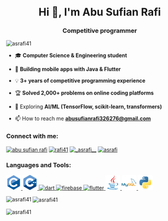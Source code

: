 <h1 align="center">Hi 👋, I'm Abu Sufian Rafi</h1>
<h3 align="center">Competitive programmer</h3>

<p align="left"> <img src="https://komarev.com/ghpvc/?username=asrafi41&label=Profile%20views&color=0e75b6&style=flat" alt="asrafi41" /> </p>

- 🎓 **Computer Science & Engineering student**

- 🚀 **Building mobile apps with Java & Flutter**

- 💡 **3+ years of competitive programming experience**

- 🏆 **Solved 2,000+ problems on online coding platforms**

- 🤖 Exploring **AI/ML (TensorFlow, scikit-learn, transformers)**

- 📫 How to reach me **abusufianrafi326276@gmail.com**

<h3 align="left">Connect with me:</h3>
<p align="left">
<a href="https://linkedin.com/in/abu sufian rafi" target="blank"><img align="center" src="https://raw.githubusercontent.com/rahuldkjain/github-profile-readme-generator/master/src/images/icons/Social/linked-in-alt.svg" alt="abu sufian rafi" height="30" width="40" /></a>
<a href="https://www.codechef.com/users/rafi41" target="blank"><img align="center" src="https://cdn.jsdelivr.net/npm/simple-icons@3.1.0/icons/codechef.svg" alt="rafi41" height="30" width="40" /></a>
<a href="https://codeforces.com/profile/_asrafi__" target="blank"><img align="center" src="https://raw.githubusercontent.com/rahuldkjain/github-profile-readme-generator/master/src/images/icons/Social/codeforces.svg" alt="_asrafi__" height="30" width="40" /></a>
<a href="https://www.leetcode.com/asrafi" target="blank"><img align="center" src="https://raw.githubusercontent.com/rahuldkjain/github-profile-readme-generator/master/src/images/icons/Social/leet-code.svg" alt="asrafi" height="30" width="40" /></a>
</p>

<h3 align="left">Languages and Tools:</h3>
<p align="left"> <a href="https://www.cprogramming.com/" target="_blank" rel="noreferrer"> <img src="https://raw.githubusercontent.com/devicons/devicon/master/icons/c/c-original.svg" alt="c" width="40" height="40"/> </a> <a href="https://www.w3schools.com/cpp/" target="_blank" rel="noreferrer"> <img src="https://raw.githubusercontent.com/devicons/devicon/master/icons/cplusplus/cplusplus-original.svg" alt="cplusplus" width="40" height="40"/> </a> <a href="https://dart.dev" target="_blank" rel="noreferrer"> <img src="https://www.vectorlogo.zone/logos/dartlang/dartlang-icon.svg" alt="dart" width="40" height="40"/> </a> <a href="https://firebase.google.com/" target="_blank" rel="noreferrer"> <img src="https://www.vectorlogo.zone/logos/firebase/firebase-icon.svg" alt="firebase" width="40" height="40"/> </a> <a href="https://flutter.dev" target="_blank" rel="noreferrer"> <img src="https://www.vectorlogo.zone/logos/flutterio/flutterio-icon.svg" alt="flutter" width="40" height="40"/> </a> <a href="https://www.java.com" target="_blank" rel="noreferrer"> <img src="https://raw.githubusercontent.com/devicons/devicon/master/icons/java/java-original.svg" alt="java" width="40" height="40"/> </a> <a href="https://www.mysql.com/" target="_blank" rel="noreferrer"> <img src="https://raw.githubusercontent.com/devicons/devicon/master/icons/mysql/mysql-original-wordmark.svg" alt="mysql" width="40" height="40"/> </a> <a href="https://www.python.org" target="_blank" rel="noreferrer"> <img src="https://raw.githubusercontent.com/devicons/devicon/master/icons/python/python-original.svg" alt="python" width="40" height="40"/> </a> </p>

<p><img align="left" src="https://github-readme-stats.vercel.app/api/top-langs?username=asrafi41&show_icons=true&locale=en&layout=compact" alt="asrafi41" /></p>

<p>&nbsp;<img align="center" src="https://github-readme-stats.vercel.app/api?username=asrafi41&show_icons=true&locale=en" alt="asrafi41" /></p>

<p><img align="center" src="https://github-readme-streak-stats.herokuapp.com/?user=asrafi41&" alt="asrafi41" /></p>
